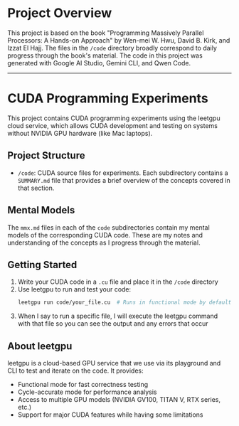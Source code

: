 # Project Overview

This project is based on the book "Programming Massively Parallel Processors: A Hands-on Approach" by Wen-mei W. Hwu, David B. Kirk, and Izzat El Hajj. The files in the `/code` directory broadly correspond to daily progress through the book's material. The code in this project was generated with Google AI Studio, Gemini CLI, and Qwen Code.

---

# CUDA Programming Experiments

This project contains CUDA programming experiments using the leetgpu cloud service, which allows CUDA development and testing on systems without NVIDIA GPU hardware (like Mac laptops).

## Project Structure
- `/code`: CUDA source files for experiments. Each subdirectory contains a `SUMMARY.md` file that provides a brief overview of the concepts covered in that section.

## Mental Models
The `mmx.md` files in each of the `code` subdirectories contain my mental models of the corresponding CUDA code. These are my notes and understanding of the concepts as I progress through the material.

## Getting Started
1. Write your CUDA code in a `.cu` file and place it in the `/code` directory
2. Use leetgpu to run and test your code:
   ```bash
   leetgpu run code/your_file.cu  # Runs in functional mode by default
   ```
3. When I say to run a specific file, I will execute the leetgpu command with that file so you can see the output and any errors that occur

## About leetgpu
leetgpu is a cloud-based GPU service that we use via its playground and CLI to test and iterate on the code. It provides:
- Functional mode for fast correctness testing
- Cycle-accurate mode for performance analysis
- Access to multiple GPU models (NVIDIA GV100, TITAN V, RTX series, etc.)
- Support for major CUDA features while having some limitations
